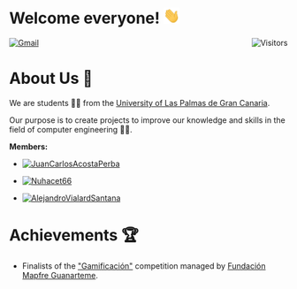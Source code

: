 # **Welcome everyone!** <img src="https://raw.githubusercontent.com/ABSphreak/ABSphreak/master/gifs/Hi.gif" width="30px">

[<img align="right" src="https://api.visitorbadge.io/api/visitors?path=https%3A%2F%2Fgithub.com%2FJIVANU-Inc&countColor=%230BAB7A&style=flat" alt="Visitors"/>](https://www.visitorbadge.io/)
[![Gmail](https://img.shields.io/badge/-Gmail-0BAB7A?style=flat&logo=gmail)](mailto:jivanu.inc@gmail.com)


# About Us 💼
We are students 👨‍🎓 from the [University of Las Palmas de Gran Canaria](https://www.ulpgc.es/). 

Our purpose is to create projects to improve our knowledge and skills in the field of computer engineering 👨‍💻.

**Members:**
    
*   [![JuanCarlosAcostaPerba](https://img.shields.io/badge/-JuanCarlosAcostaPeraba-black?style=flat&logo=github)](https://github.com/JuanCarlosAcostaPeraba)

*  [![Nuhacet66](https://img.shields.io/badge/-nuhacet66-black?style=flat&logo=github)](https://github.com/nuhacet66)

*  [![AlejandroVialardSantana](https://img.shields.io/badge/-AlejandroVialardSantana-black?style=flat&logo=github)](https://github.com/AlejandroVialardSantana)

# Achievements 🏆
- Finalists of the ["Gamificación"](https://www.fundacionmapfreguanarteme.org/cultura/convocatorias/concurso-gamificacion-juego-online/) competition managed by [Fundación Mapfre Guanarteme](https://www.fundacionmapfreguanarteme.org/).